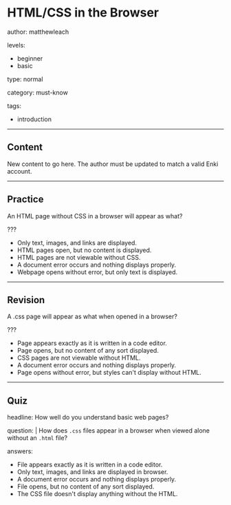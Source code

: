 # HTML/CSS in the Browser
author: matthewleach

levels:
  - beginner
  - basic

type: normal

category: must-know

tags:
  - introduction
  
  
---
## Content

New content to go here. The author must be updated to match a valid Enki account.

---
## Practice

An HTML page without CSS in a browser will appear as what?

???

* Only text, images, and links are displayed.
* HTML pages open, but no content is displayed. 
* HTML pages are not viewable without CSS.
* A document error occurs and nothing displays properly.
* Webpage opens without error, but only text is displayed. 

---
## Revision

A .css page will appear as what when opened in a browser?

???

* Page appears exactly as it is written in a code editor.
* Page opens, but no content of any sort displayed. 
* CSS pages are not viewable without HTML.
* A document error occurs and nothing displays properly.
* Page opens without error, but styles can't display without HTML. 

---
## Quiz 

headline: How well do you understand basic web pages? 

question: |
How does `.css` files appear in a browser when viewed alone without an `.html` file?

answers:
- File appears exactly as it is written in a code editor.
- Only text, images, and links are displayed in browser.
- A document error occurs and nothing displays properly.
- File opens, but no content of any sort displayed.
- The CSS file doesn't display anything without the HTML.
